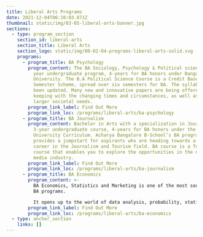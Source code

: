 ```yaml
---
title: Liberal Arts Programs
date: 2021-12-04T06:10:03.871Z
thumbnail: static/img/03-05-liberal-arts-banner.jpg
sections:
  - type: program_section
    section_id: liberal-arts
    section_title: Liberal Arts
    section_logo: static/img/00-02-04-programs-liberal-arts-solid.svg
    programs:
      - program_title: BA Psychology
        program_content: The BA Sociology, Psychology & Political sciences is a new 3
          year undergraduate program, 4-years for BA honors under Bangalore
          University. The B.A Political Science Course is a Credit Based
          Semester Scheme, spread over six semesters for BA. The syllabus has
          been updated. Many new and innovative papers are being offered in
          keeping with the changing times and circumstances, as well as the
          larger societal needs.
        program_link_label: Find Out More
        program_link_loc: /programs/liberal-arts/ba-psychology
      - program_title: BA Journalism
        program_content: Bachelor in Arts with a specialization in Journalism is a
          3-year undergraduate course, 4-years for BA honors under the Bangalore
          University Curriculum. Acharya Bangalore B-School’s BA program
          provides a jumpstart for aspirants who are heading towards a smart
          career in the Journalism and Tourism field. BA course is a full-time
          course that enables you to explore the opportunities in the news and
          media industry.
        program_link_label: Find Out More
        program_link_loc: /programs/liberal-arts/ba-journalism
      - program_title: BA Economics
        program_content: >-
          BA Economics, Statistics and Marketing is one of the most sought after
          BA programs. 

          It opens up to the world of data analysis, probability, statistical inference, sampling theory, time series analysis, and operations research. Depending on the job role, a student can earn anywhere between 3 to 7 LPA after completion of BA Economics.
        program_link_label: Find Out More
        program_link_loc: /programs/liberal-arts/ba-economics
  - type: anchor_section
    links: []
---
```

